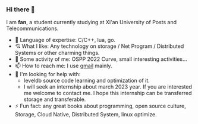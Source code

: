 ### Hi there 👋

<!--
**fansehep/fansehep** is a ✨ _special_ ✨ repository because its `README.md` (this file) appears on your GitHub profile.

Here are some ideas to get you started:

- 🔭 I’m currently working on ...
- 🌱 I’m currently learning ...
- 👯 I’m looking to collaborate on ...
- 🤔 I’m looking for help with ...
- 💬 Ask me about ...
- 📫 How to reach me: ...
- 😄 Pronouns: ...
- ⚡ Fun fact: ...
-->

I am **fan**, a student currently studying at Xi'an University of Posts and Telecommunications.

- 🚀 Language of expertise: C/C++, lua, go.
- 💘 What I like: Any technology on storage / Net Program / Distributed Systems or other charming things.
- 🤿 Some activity of me: OSPP 2022 Curve,  small interesting activities...
- 📫 How to reach me: I use [gmail](yfan3763@gmail.com) mainly.
- 🤔 I'm looking for help with: 
  - leveldb source code learning and optimization of it.
  - I will seek an internship about march 2023 year. If you are interested me welcome to contact me. I hope this internship can be transferred storage and transferable.
- ⚡ Fun fact: any great books about programming, open source culture, Storage, Cloud Native, Distributed System, linux optimize.